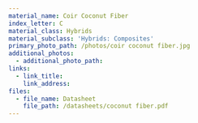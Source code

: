 ```yaml
---
material_name: Coir Coconut Fiber
index_letter: C
material_class: Hybrids
material_subclass: 'Hybrids: Composites'
primary_photo_path: /photos/coir coconut fiber.jpg
additional_photos:
  - additional_photo_path:
links:
  - link_title:
    link_address:
files:
  - file_name: Datasheet
    file_path: /datasheets/coconut fiber.pdf
---
```



